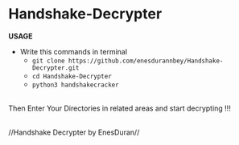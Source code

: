 # Handshake-Decrypter

<b>USAGE</b>

* Write this commands in terminal  
  * `git clone https://github.com/enesdurannbey/Handshake-Decrypter.git`
  * `cd Handshake-Decrypter`
  * `python3 handshakecracker`
<br>
Then Enter Your Directories in related areas and start decrypting !!! <br>
<br>

//Handshake Decrypter by EnesDuran//
